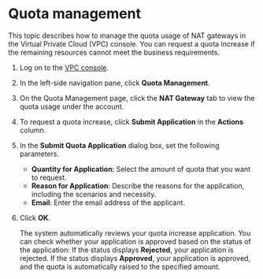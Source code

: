 # Quota management

This topic describes how to manage the quota usage of NAT gateways in the Virtual Private Cloud \(VPC\) console. You can request a quota increase if the remaining resources cannot meet the business requirements.

1.  Log on to the [VPC console](https://vpcnext.console.aliyun.com/vpc).

2.  In the left-side navigation pane, click **Quota Management**.

3.  On the Quota Management page, click the **NAT Gateway** tab to view the quota usage under the account.

4.  To request a quota increase, click **Submit Application** in the **Actions** column.

5.  In the **Submit Quota Application** dialog box, set the following parameters.

    -   **Quantity for Application**: Select the amount of quota that you want to request.
    -   **Reason for Application**: Describe the reasons for the application, including the scenarios and necessity.
    -   **Email**: Enter the email address of the applicant.
6.  Click **OK**.

    The system automatically reviews your quota increase application. You can check whether your application is approved based on the status of the application: If the status displays **Rejected**, your application is rejected. If the status displays **Approved**, your application is approved, and the quota is automatically raised to the specified amount.


